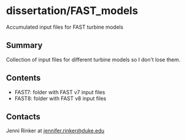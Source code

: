 # dissertation/FAST_models
Accumulated input files for FAST turbine models

Summary
-------
Collection of input files for different turbine models so I don't lose them.

Contents
--------
 - FAST7: folder with FAST v7 input files
 - FAST8: folder with FAST v8 input files


Contacts
--------
Jenni Rinker at jennifer.rinker@duke.edu
